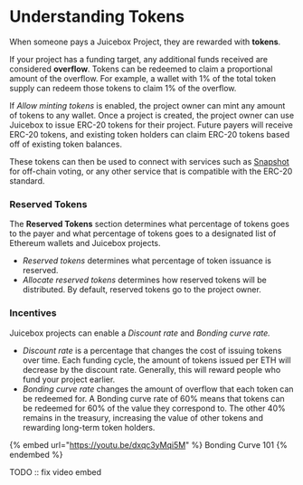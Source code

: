 # Understanding Tokens

When someone pays a Juicebox Project, they are rewarded with **tokens**.

If your project has a funding target, any additional funds received are considered **overflow**. Tokens can be redeemed to claim a proportional amount of the overflow. For example, a wallet with 1% of the total token supply can redeem those tokens to claim 1% of the overflow.

If _Allow minting tokens_ is enabled, the project owner can mint any amount of tokens to any wallet. Once a project is created, the project owner can use Juicebox to issue ERC-20 tokens for their project. Future payers will receive ERC-20 tokens, and existing token holders can claim ERC-20 tokens based off of existing token balances.

These tokens can then be used to connect with services such as [Snapshot](https://snapshot.org/#/) for off-chain voting, or any other service that is compatible with the ERC-20 standard.

### Reserved Tokens

The **Reserved Tokens** section determines what percentage of tokens goes to the payer and what percentage of tokens goes to a designated list of Ethereum wallets and Juicebox projects.

- _Reserved tokens_ determines what percentage of token issuance is reserved.
- _Allocate reserved tokens_ determines how reserved tokens will be distributed. By default, reserved tokens go to the project owner.

### Incentives

Juicebox projects can enable a _Discount rate_ and _Bonding curve rate._

- _Discount rate_ is a percentage that changes the cost of issuing tokens over time. Each funding cycle, the amount of tokens issued per ETH will decrease by the discount rate. Generally, this will reward people who fund your project earlier.
- _Bonding curve rate_ changes the amount of overflow that each token can be redeemed for. A Bonding curve rate of 60% means that tokens can be redeemed for 60% of the value they correspond to. The other 40% remains in the treasury, increasing the value of other tokens and rewarding long-term token holders.

{% embed url="https://youtu.be/dxqc3yMqi5M" %}
Bonding Curve 101
{% endembed %}

TODO :: fix video embed
